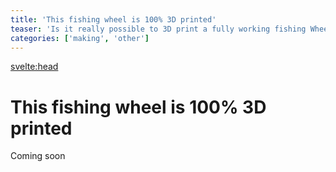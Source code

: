 ```yaml
---
title: 'This fishing wheel is 100% 3D printed'
teaser: 'Is it really possible to 3D print a fully working fishing Wheel?'
categories: ['making', 'other']
---
```


<svelte:head>

<title>{title} | Kasper Laursen</title>
</svelte:head>

# This fishing wheel is 100% 3D printed

Coming soon
